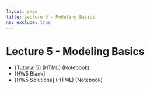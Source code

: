 ```yaml
---
layout: page
title: Lecture 5 - Modeling Basics
nav_exclude: true
---
```


# Lecture 5 - Modeling Basics

- [Tutorial 5] (HTML) (Notebook)
- [HW5 Blank] 
- [HW5 Solutions] (HTML) (Notebook)